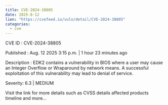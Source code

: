 ```yaml
--- 
title: CVE-2024-38805
date: 2025-8-12
lien: "https://cvefeed.io/vuln/detail/CVE-2024-38805"
categories:
  - cve
---
```


CVE ID : CVE-2024-38805

Published :  Aug. 12
2025
3:15 p.m. | 1 hour
23 minutes ago

Description : EDK2 contains a vulnerability in BIOS where a user may cause an Integer Overflow or Wraparound by network means. A successful exploitation of this vulnerability may lead to denial of service.

Severity: 6.3 | MEDIUM

Visit the link for more details
such as CVSS details
affected products
timeline
and more...
